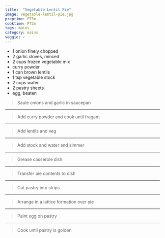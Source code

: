 ```yaml
---
title:  "Vegetable Lentil Pie"
image: vegetable-lentil-pie.jpg
preptime: PT5m
cooktime: PT2m
tags: mains
category: mains
veggie: ✓
---
```


* 1 onion finely chopped
* 2 garlic cloves, minced
* 2 cups frozen vegetable mix
* curry powder
* 1 can brown lentils
* 1 tsp vegetable stock
* 2 cups water 
* 2 pastry sheets
* egg, beaten



> Saute onions and garlic in saucepan

---

> Add curry powder and cook until fragant

---

> Add lentils and veg  

---

> Add stock and water and simmer

---

> Grease casserole dish

---

> Transfer pie contents to dish

---

> Cut pastry into strips 

---

> Arrange in a lattice formation over pie

---

> Paint egg on pastry

---

> Cook until pastry is golden

